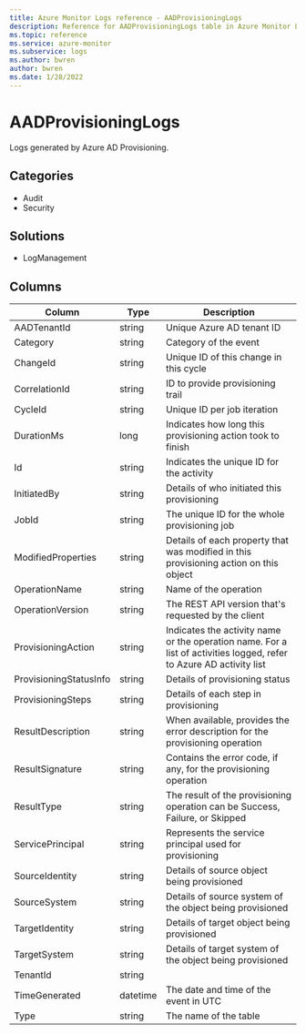 ```yaml
---
title: Azure Monitor Logs reference - AADProvisioningLogs
description: Reference for AADProvisioningLogs table in Azure Monitor Logs.
ms.topic: reference
ms.service: azure-monitor
ms.subservice: logs
ms.author: bwren
author: bwren
ms.date: 1/28/2022
---
```


# AADProvisioningLogs

 Logs generated by Azure AD Provisioning.

## Categories

- Audit
- Security
## Solutions

- LogManagement




## Columns

| Column | Type | Description |
| --- | --- | --- |
| AADTenantId | string | Unique Azure AD tenant ID |
| Category | string | Category of the event |
| ChangeId | string | Unique ID of this change in this cycle |
| CorrelationId | string | ID to provide provisioning trail |
| CycleId | string | Unique ID per job iteration |
| DurationMs | long | Indicates how long this provisioning action took to finish |
| Id | string | Indicates the unique ID for the activity |
| InitiatedBy | string | Details of who initiated this provisioning |
| JobId | string | The unique ID for the whole provisioning job |
| ModifiedProperties | string | Details of each property that was modified in this provisioning action on this object |
| OperationName | string | Name of the operation |
| OperationVersion | string | The REST API version that's requested by the client |
| ProvisioningAction | string | Indicates the activity name or the operation name. For a list of activities logged, refer to Azure AD activity list |
| ProvisioningStatusInfo | string | Details of provisioning status |
| ProvisioningSteps | string | Details of each step in provisioning |
| ResultDescription | string | When available, provides the error description for the provisioning operation |
| ResultSignature | string | Contains the error code, if any, for the provisioning operation |
| ResultType | string | The result of the provisioning operation can be Success, Failure, or Skipped |
| ServicePrincipal | string | Represents the service principal used for provisioning |
| SourceIdentity | string | Details of source object being provisioned |
| SourceSystem | string | Details of source system of the object being provisioned |
| TargetIdentity | string | Details of target object being provisioned |
| TargetSystem | string | Details of target system of the object being provisioned |
| TenantId | string |  |
| TimeGenerated | datetime | The date and time of the event in UTC |
| Type | string | The name of the table |
